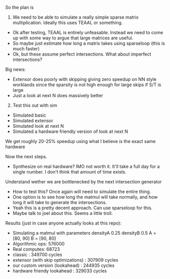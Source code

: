So the plan is 
1) We need to be able to simulate a really simple sparse matrix multiplication. Ideally this uses TEAAL or something.
- Ok after testing, TEAAL is entirely unfeasable. Instead we need to come up with some way to argue that large matrices are useful.
- So maybe just estimate how long a matrix takes using sparseloop (this is much faster)
- Ok, but these assume perfect intersections. What about imperfect intersections?

Big news:
- Extensor does poorly with skipping giving zero speedup on NN style worklaods since the sparsity is not high enough for large skips if S/T is large
- Just a look at next N does massively better


2) Test this out with sim
- Simulated basic
- Simulated extensor
- Simulated look at next N
- Simulated a hardware friendly version of look at next N

We get roughly 20-25% speedup using what I believe is the exact same hardware

Now the next steps.
 - Synthesize on real hardware? IMO not worth it. It'll take a full day for a single number. I don't think that amount of time exists.

Understand wether we are bottlenecked by the next intersection generator
 - How to test this? Once again will need to simulate the entire thing.
 - One option is to see how long the matmul will take normally, and how long it will take to generate the intersections.
 - Yeah this is a pretty decent approach. Can use sparseloop for this.
 - Maybe talk to joel about this. Seems a little troll.

Results (just in case anyone actually looks at this repo):
- Simulating a matmul with parameters densityA 0.25 densityB 0.5 A = [80, 90] B = [90, 80]
- Algorithmic ops:  576000
- Real computes: 68723
- classic : 349700 cycles
- extensor (with skip optimizations) : 307909 cycles
- our custom version (lookahead) : 244935 cycles
- hardware friendy lookahead : 329033 cycles
